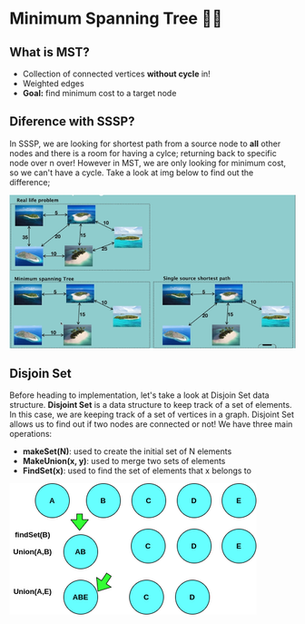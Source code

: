# Minimum Spanning Tree 🌳🌲

## What is MST?

- Collection of connected vertices **without cycle** in!
- Weighted edges
- **Goal:** find minimum cost to a target node

## Diference with SSSP?
In SSSP, we are looking for shortest path from a source node to **all** other nodes and there is a room for having a cylce; returning back to specific node over n over! However in MST, we are only looking for minimum cost, so we can't have a cycle. Take a look at img below to find out the difference;

<img src="./img/MST.png">

## Disjoin Set

Before heading to implementation, let's take a look at Disjoin Set data structure. **Disjoint Set** is a data structure to keep track of a set of elements. In this case, we are keeping track of a set of vertices in a graph. Disjoint Set allows us to find out if two nodes are connected or not! We have three main operations:
- **makeSet(N)**: used to create the initial set of N elements
- **MakeUnion(x, y)**: used to merge two sets of elements
- **FindSet(x)**: used to find the set of elements that x belongs to

<img src="./img/MST2.png">

